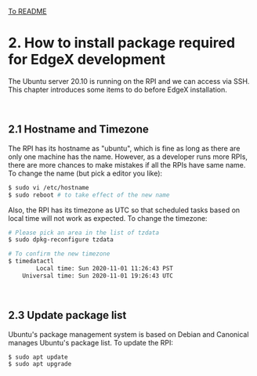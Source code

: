 [To README](README.md)

# 2. How to install package required for EdgeX development

The Ubuntu server 20.10 is running on the RPI and we can access via SSH. This chapter introduces some items to do before EdgeX installation. 

<br/>

## 2.1 Hostname and Timezone

The RPI has its hostname as "ubuntu", which is fine as long as there are only one machine has the name. However, as a developer runs more RPIs, there are more chances to make mistakes if all the RPIs have same name. To change the name (but pick a editor you like):
```sh
$ sudo vi /etc/hostname
$ sudo reboot # to take effect of the new name
```

Also, the RPI has its timezone as UTC so that scheduled tasks based on local time will not work as expected. To change the timezone:
```sh
# Please pick an area in the list of tzdata
$ sudo dpkg-reconfigure tzdata

# To confirm the new timezone
$ timedatactl
        Local time: Sun 2020-11-01 11:26:43 PST     
    Universal time: Sun 2020-11-01 19:26:43 UTC     
```

<br/>

## 2.3 Update package list

Ubuntu's package management system is based on Debian and Canonical manages Ubuntu's package list. To update the RPI:
```sh
$ sudo apt update
$ sudo apt upgrade
```

<br/>



